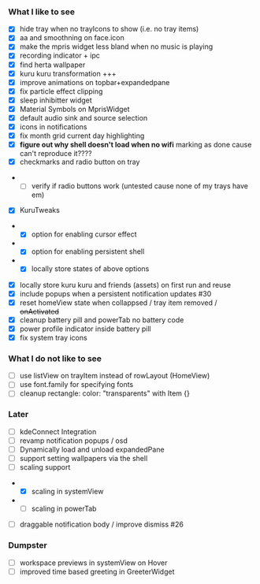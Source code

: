### What I like to see
- [x] hide tray when no trayIcons to show (i.e. no tray items)
- [x] aa and smoothning on face.icon
- [x] make the mpris widget less bland when no music is playing
- [x] recording indicator + ipc
- [x] find herta wallpaper
- [x] kuru kuru transformation +++
- [x] improve animations on topbar+expandedpane
- [x] fix particle effect clipping 
- [x] sleep inhibitter widget
- [x] Material Symbols on MprisWidget
- [x] default audio sink and source selection
- [x] icons in notifications
- [x] fix month grid current day highlighting
- [x] **figure out why shell doesn't load when no wifi** marking as done cause can't reproduce it????
- [x] checkmarks and radio button on tray
- - [ ] verify if radio buttons work (untested cause none of my trays have em)
- [x] KuruTweaks
- - [x] option for enabling cursor effect
- - [x] option for enabling persistent shell
- - [x] locally store states of above options
- [x] locally store kuru kuru and friends (assets) on first run and reuse
- [x] include popups when a persistent notification updates #30
- [x] reset homeView state when collappsed / tray item removed / ~~onActivated~~
- [x] cleanup battery pill and powerTab no battery code
- [x] power profile indicator inside battery pill
- [x] fix system tray icons

### What I do not like to see
- [ ] use listView on trayItem instead of rowLayout (HomeView)
- [ ] use font.family for specifying fonts
- [ ] cleanup rectangle: color: "transparents" with Item {}

### Later
- [ ] kdeConnect Integration
- [ ] revamp notification popups / osd
- [ ] Dynamically load and unload expandedPane
- [ ] support setting wallpapers via the shell
- [ ] scaling support
- - [x] scaling in systemView
- - [ ] scaling in powerTab
- [ ] draggable notification body / improve dismiss #26

### Dumpster
- [ ] workspace previews in systemView on Hover
- [ ] improved time based greeting in GreeterWidget
